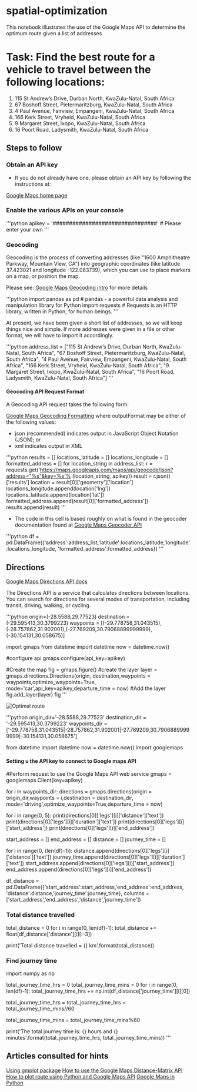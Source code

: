 # spatial-optimization
This notebook illustrates the use of the Google Maps API to determine the optimum route given a list of addresses

# Task: Find the best route for a vehicle to travel between the following locations:

1. 115 St Andrew’s Drive, Durban North, KwaZulu-Natal, South Africa
2. 67 Boshoff Street, Pietermaritzburg, KwaZulu-Natal, South Africa
3. 4 Paul Avenue, Fairview, Empangeni, KwaZulu-Natal, South Africa
4. 166 Kerk Street, Vryheid, KwaZulu-Natal, South Africa
5. 9 Margaret Street, Ixopo, KwaZulu-Natal, South Africa
6. 16 Poort Road, Ladysmith, KwaZulu-Natal, South Africa

## Steps to follow

### Obtain an API key
* If you do not already have one, please obtain an API key by following the instructions at:

[Google Maps home page](https://cloud.google.com/maps-platform/)


### Enable the various APIs on your console

'''python
apikey = '################################' # Please enter your own
'''
### Geocoding

Geocoding is the process of converting addresses (like "1600 Amphitheatre Parkway, Mountain View, CA") into 
geographic coordinates (like latitude 37.423021 and longitude -122.083739), which you can use to place markers on a map, 
or position the map.

Please see: [Google Maps Geocoding intro](https://developers.google.com/maps/documentation/geocoding/intro) for more details

'''python 
import pandas as pd # pandas - a powerful data analysis and manipulation library for Python
import requests # Requests is an HTTP library, written in Python, for human beings.
'''

At present, we have been given a short list of addresses, so we will keep things nice and simple.  If more addresses were given in a file or other format, we will have to import it accordingly.

'''python
address_list = ["115 St Andrew’s Drive, Durban North, KwaZulu-Natal, South Africa",
                "67 Boshoff Street, Pietermaritzburg, KwaZulu-Natal, South Africa",
                "4 Paul Avenue, Fairview, Empangeni, KwaZulu-Natal, South Africa",
                "166 Kerk Street, Vryheid, KwaZulu-Natal, South Africa",
                "9 Margaret Street, Ixopo, KwaZulu-Natal, South Africa",
                "16 Poort Road, Ladysmith, KwaZulu-Natal, South Africa"]
'''
               
#### Geocoding API Request Format
A Geocoding API request takes the following form:

[Google Maps Geocoding Formatting](https://maps.googleapis.com/maps/api/geocode/outputFormat?parameters)
where outputFormat may be either of the following values:

* json (recommended) indicates output in JavaScript Object Notation (JSON); or
* xml indicates output in XML

'''python
results = []
locations_latitude = []
locations_longitude = []
formatted_address = []
for location_string in address_list:
    r = requests.get('https://maps.googleapis.com/maps/api/geocode/json?address="%s"&key=%s'%
                     (location_string, apikey))
    result = r.json()['results']
    location = result[0]['geometry']['location']
    locations_longitude.append(location['lng'])
    locations_latitude.append(location['lat'])
    formatted_address.append(result[0]['formatted_address'])
    results.append(result)
'''

* The code in this cell is based roughly on what is found in the geocoder documentation found at 
[Google Maps Geocoder API](https://geocoder.readthedocs.io/api.html)

'''python
df = pd.DataFrame({'address':address_list,'latitude':locations_latitude,'longitude':locations_longitude,
                  'formatted_address':formatted_address})
'''

## Directions

[Google Maps Directions API docs](https://developers.google.com/maps/documentation/directions/start)

The Directions API is a service that calculates directions between locations. You can search for directions for several modes of transportation, including transit, driving, walking, or cycling.

'''python
origin=(-28.5588,29.77523)
destination = (-29.595413,30.3799223)
waypoints = [(-29.778758,31.043515),(-28.757862,31.902001),(-27.769209,30.79068899999999),(-30.154131,30.058675)]

import gmaps
from datetime import datetime
now = datetime.now()

#configure api
gmaps.configure(api_key=apikey)

#Create the map
fig = gmaps.figure()
#create the layer
layer = gmaps.directions.Directions(origin, destination,waypoints = waypoints,optimize_waypoints=True,
                                    mode='car',api_key=apikey,departure_time = now)
#Add the layer
fig.add_layer(layer)
fig
'''

![Optimal route](spatial-optimization/spatial-optimization.png "Optimal route as per Google maps for our list of addresses")

'''python
origin_dir='-28.5588,29.77523'
destination_dir = '-29.595413,30.3799223'
waypoints_dir = ['-29.778758,31.043515|-28.757862,31.902001|-27.769209,30.79068899999999|-30.154131,30.058675']

from datetime import datetime
now = datetime.now()
import googlemaps
#### Setting u the API key to connect to Google maps API

#Perform request to use the Google Maps API web service
gmaps = googlemaps.Client(key=apikey)

for i in waypoints_dir:
    directions = gmaps.directions(origin = origin_dir,waypoints = i,destination = destination_dir,
                                  mode='driving',optimize_waypoints=True,departure_time = now)

for i in range(0, 5):
    print(directions[0]['legs'][i]['distance']['text'])
    print(directions[0]['legs'][i]['duration']['text'])
    print(directions[0]['legs'][i]['start_address'])
    print(directions[0]['legs'][i]['end_address'])
    

start_address = []
end_address = []
distance = []
journey_time = []

for i in range(0, (len(df)-1)):
    distance.append(directions[0]['legs'][i]['distance']['text'])
    journey_time.append(directions[0]['legs'][i]['duration']['text'])
    start_address.append(directions[0]['legs'][i]['start_address'])
    end_address.append(directions[0]['legs'][i]['end_address'])

df_distance = pd.DataFrame({'start_address':start_address,'end_address':end_address,
                           'distance':distance,'journey_time':journey_time},
                           columns = ['start_address','end_address','distance','journey_time'])
                           
### Total distance travelled

total_distance = 0
for i in range(0, len(df)-1):
    total_distance += float(df_distance['distance'][i][:-3])
    
print('Total distance travelled = {} km'.format(total_distance))

### Find journey time

import numpy as np

total_journey_time_hrs = 0
total_journey_time_mins = 0
for i in range(0, len(df)-1):
    total_journey_time_hrs += np.int(df_distance['journey_time'][i][0])
    
total_journey_time_hrs = total_journey_time_hrs + total_journey_time_mins//60

total_journey_time_mins = total_journey_time_mins%60

print('The total journey time is: {} hours and {} minutes'.format(total_journey_time_hrs,
                                                                 total_journey_time_mins))
'''

## Articles consulted for hints

[Using gmplot package](https://www.geeksforgeeks.org/python-plotting-google-map-using-gmplot-package/)
[How to use the Google Maps Distance-Matrix API](https://medium.com/how-to-use-google-distance-matrix-api-in-python/how-to-use-google-distance-matrix-api-in-python-ef9cd895303c)
[How to plot route using Python and Google Maps API](https://blog.alookanalytics.com/2017/02/05/how-to-plot-your-own-bikejogging-route-using-python-and-google-maps-api/)
[Google Maps in Python](https://blog.goodaudience.com/google-maps-in-python-part-2-393f96196eaf)
